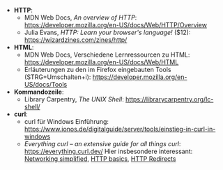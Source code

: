 - **HTTP**:
	- MDN Web Docs, *An overview of HTTP*: https://developer.mozilla.org/en-US/docs/Web/HTTP/Overview
	- Julia Evans, *HTTP: Learn your browser's language!* ($12): https://wizardzines.com/zines/http/
- **HTML**:
  * MDN Web Docs, Verschiedene Lernressourcen zu HTML: https://developer.mozilla.org/en-US/docs/Web/HTML
  * Erläuterungen zu den im Firefox eingebauten Tools (STRG+Umschalten+i): https://developer.mozilla.org/en-US/docs/Tools
- **Kommandozeile**:
	- Library Carpentry, *The UNIX Shell*: https://librarycarpentry.org/lc-shell/
- **curl**:
	- curl für Windows Einführung: https://www.ionos.de/digitalguide/server/tools/einstieg-in-curl-in-windows
	- *Everything curl – an extensive guide for all things curl*: https://everything.curl.dev/ Hier insbesondere interessant: [Networking simplified](https://everything.curl.dev/protocols/network), [HTTP basics](https://everything.curl.dev/http/basics), [HTTP Redirects](https://everything.curl.dev/http/redirects)